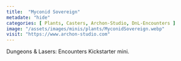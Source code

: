 ```yaml
---
title:  "Myconid Sovereign"
metadate: "hide"
categories: [ Plants, Casters, Archon-Studio, DnL-Encounters ]
image: "/assets/images/minis/plants/MyconidSovereign.webp"
visit: "https://www.archon-studio.com"
---
```

Dungeons & Lasers: Encounters Kickstarter mini.
